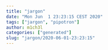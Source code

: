 ```yaml
---
title: "jargon"
date: "Mon Jun  1 23:23:15 CEST 2020"
tags: ["jargon", "pipotron"]
author: m1ch3l
categories: ["generated"]
slug: "jargon/2020-06-01-23:23:15"
---
```



